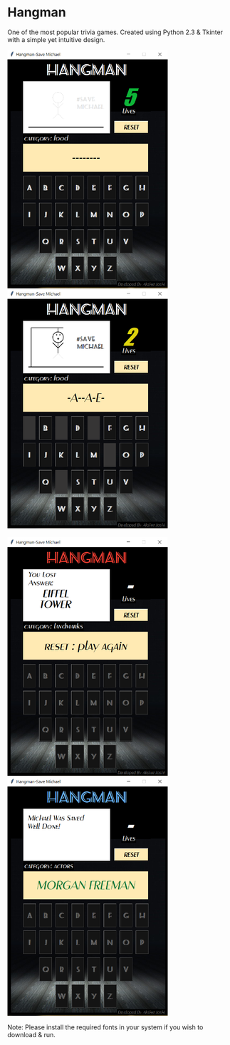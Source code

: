 # Hangman
 One of the most popular trivia games. Created using Python 2.3 & Tkinter with a simple yet intuitive design.

<img src="Screenshots/Main1.png" alt="Hangman 1" width="360" height="536"/> &nbsp; &nbsp; <img src="Screenshots/Main2.png" alt="Hangman 2" width="360" height="536"/>
<br><br>
<img src="Screenshots/Main3.png" alt="Hangman 3" width="360" height="536"/> &nbsp; &nbsp; <img src="Screenshots/Main4.png" alt="Hangman 4" width="360" height="536"/>

Note: Please install the required fonts in your system if you wish to download & run.
